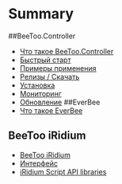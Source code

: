 # Summary

##BeeToo.Controller
- [Что такое BeeToo.Controller](beetoo-controller/README.md)
- [Быстрый старт](beetoo-controller/start-guide.md)
- [Примеры применения](beetoo-controller/appliance-example.md)
- [Релизы / Скачать](beetoo-controller/releases.md)
- [Установка](beetoo-controller/install.md)
- [Мониторинг](beetoo-controller/monitoring.md)
- [Обновление](beetoo-controller/upgrade.md)
##EverBee
- [Что такое EverBee](everbee/README.md)
## BeeToo iRidium
- [BeeToo iRidium](beetoo-iridium/README.md)
- [Интерфейс](beetoo-iridium/iface/README.md)
- [iRidium Script API libraries](beetoo-iridium/isa/README.md)